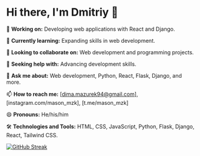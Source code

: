 # Hi there, I'm Dmitriy 👋

🔭 **Working on:** Developing web applications with React and Django.

🌱 **Currently learning:** Expanding skills in web development.

👯 **Looking to collaborate on:** Web development and programming projects.

🤔 **Seeking help with:** Advancing development skills.

💬 **Ask me about:** Web development, Python, React, Flask, Django, and more.

📫 **How to reach me:** [dima.mazurek94@gmail.com], [instagram.com/mason_mzk], [t.me/mason_mzk]

😄 **Pronouns:** He/his/him

🛠️ **Technologies and Tools:** HTML, CSS, JavaScript, Python, Flask, Django, React, Tailwind CSS.

[![GitHub Streak](http://github-readme-streak-stats.herokuapp.com?user=funofbfmv&theme=radical&hide_border=true)](https://git.io/streak-stats)

